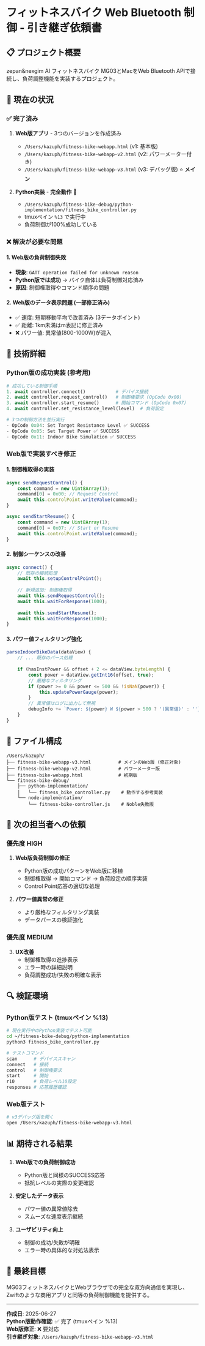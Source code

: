 # フィットネスバイク Web Bluetooth 制御 - 引き継ぎ依頼書

## 📋 プロジェクト概要

zepan&nexgim AI フィットネスバイク MG03とMacをWeb Bluetooth APIで接続し、負荷調整機能を実装するプロジェクト。

## 🎯 現在の状況

### ✅ 完了済み
1. **Web版アプリ** - 3つのバージョンを作成済み
   - `/Users/kazuph/fitness-bike-webapp.html` (v1: 基本版)
   - `/Users/kazuph/fitness-bike-webapp-v2.html` (v2: パワーメーター付き)
   - `/Users/kazuph/fitness-bike-webapp-v3.html` (v3: デバッグ版) ⭐ **メイン**

2. **Python実装** - **完全動作** 🎉
   - `/Users/kazuph/fitness-bike-debug/python-implementation/fitness_bike_controller.py`
   - tmuxペイン `%13` で実行中
   - 負荷制御が100%成功している

### ❌ 解決が必要な問題

#### 1. Web版の負荷制御失敗
- **現象**: `GATT operation failed for unknown reason`
- **Python版では成功** → バイク自体は負荷制御対応済み
- **原因**: 制御権取得やコマンド順序の問題

#### 2. Web版のデータ表示問題 (一部修正済み)
- ✅ 速度: 短期移動平均で改善済み (3データポイント)
- ✅ 距離: 1km未満はm表記に修正済み
- ❌ パワー値: 異常値(800-1000W)が混入

## 🔧 技術詳細

### Python版の成功実装 (参考用)

```python
# 成功している制御手順
1. await controller.connect()           # デバイス接続
2. await controller.request_control()   # 制御権要求 (OpCode 0x00)
3. await controller.start_resume()      # 開始コマンド (OpCode 0x07)
4. await controller.set_resistance_level(level)  # 負荷設定

# 3つの制御方法を並行実行
- OpCode 0x04: Set Target Resistance Level ✅ SUCCESS
- OpCode 0x05: Set Target Power ✅ SUCCESS  
- OpCode 0x11: Indoor Bike Simulation ✅ SUCCESS
```

### Web版で実装すべき修正

#### 1. 制御権取得の実装
```javascript
async sendRequestControl() {
    const command = new Uint8Array(1);
    command[0] = 0x00; // Request Control
    await this.controlPoint.writeValue(command);
}

async sendStartResume() {
    const command = new Uint8Array(1);
    command[0] = 0x07; // Start or Resume
    await this.controlPoint.writeValue(command);
}
```

#### 2. 制御シーケンスの改善
```javascript
async connect() {
    // 既存の接続処理
    await this.setupControlPoint();
    
    // 新規追加: 制御権取得
    await this.sendRequestControl();
    await this.waitForResponse(1000);
    
    await this.sendStartResume();
    await this.waitForResponse(1000);
}
```

#### 3. パワー値フィルタリング強化
```javascript
parseIndoorBikeData(dataView) {
    // ... 既存のパース処理
    
    if (hasInstPower && offset + 2 <= dataView.byteLength) {
        const power = dataView.getInt16(offset, true);
        // 厳格なフィルタリング
        if (power >= 0 && power <= 500 && !isNaN(power)) {
            this.updatePowerGauge(power);
        }
        // 異常値はログに出力して無視
        debugInfo += `Power: ${power} W ${power > 500 ? '(異常値)' : ''}\n`;
    }
}
```

## 📁 ファイル構成

```
/Users/kazuph/
├── fitness-bike-webapp-v3.html          # メインのWeb版 (修正対象)
├── fitness-bike-webapp-v2.html          # パワーメーター版
├── fitness-bike-webapp.html             # 初期版
└── fitness-bike-debug/
    ├── python-implementation/
    │   └── fitness_bike_controller.py    # 動作する参考実装
    └── node-implementation/
        └── fitness-bike-controller.js    # Noble失敗版
```

## 🎯 次の担当者への依頼

### 優先度 HIGH
1. **Web版負荷制御の修正**
   - Python版の成功パターンをWeb版に移植
   - 制御権取得 → 開始コマンド → 負荷設定の順序実装
   - Control Point応答の適切な処理

2. **パワー値異常の修正**
   - より厳格なフィルタリング実装
   - データパースの検証強化

### 優先度 MEDIUM
3. **UX改善**
   - 制御権取得の進捗表示
   - エラー時の詳細説明
   - 負荷調整成功/失敗の明確な表示

## 🔍 検証環境

### Python版テスト (tmuxペイン %13)
```bash
# 現在実行中のPython実装でテスト可能
cd ~/fitness-bike-debug/python-implementation
python3 fitness_bike_controller.py

# テストコマンド
scan      # デバイススキャン
connect   # 接続
control   # 制御権要求
start     # 開始
r10       # 負荷レベル10設定
responses # 応答履歴確認
```

### Web版テスト
```bash
# v3デバッグ版を開く
open /Users/kazuph/fitness-bike-webapp-v3.html
```

## 📊 期待される結果

1. **Web版での負荷制御成功**
   - Python版と同様のSUCCESS応答
   - 抵抗レベルの実際の変更確認

2. **安定したデータ表示**
   - パワー値の異常値除去
   - スムーズな速度表示継続

3. **ユーザビリティ向上**
   - 制御の成功/失敗が明確
   - エラー時の具体的な対処法表示

## 🚀 最終目標

MG03フィットネスバイクとWebブラウザでの完全な双方向通信を実現し、Zwiftのような商用アプリと同等の負荷制御機能を提供する。

---

**作成日**: 2025-06-27  
**Python版動作確認**: ✅ 完了 (tmuxペイン %13)  
**Web版修正**: ❌ 要対応  
**引き継ぎ対象**: `/Users/kazuph/fitness-bike-webapp-v3.html`